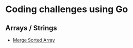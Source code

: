 # Coding challenges using Go

## Arrays / Strings

- [Merge Sorted Array](./merge-sorted-array/problem.md)